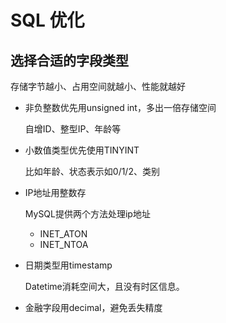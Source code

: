 # SQL 优化



## 选择合适的字段类型

存储字节越小、占用空间就越小、性能就越好

- 非负整数优先用unsigned int，多出一倍存储空间

  自增ID、整型IP、年龄等

- 小数值类型优先使用TINYINT

  比如年龄、状态表示如0/1/2、类别

- IP地址用整数存

  MySQL提供两个方法处理ip地址

  - INET_ATON
  - INET_NTOA

- 日期类型用timestamp

  Datetime消耗空间大，且没有时区信息。

- 金融字段用decimal，避免丢失精度



